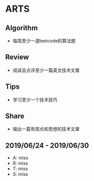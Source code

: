 # ARTS

## Algorithm

- 每周至少一道leetcode的算法题

## Review

- 阅读且点评至少一篇英文技术文章

## Tips

- 学习至少一个技术技巧

## Share

- 输出一篇有观点和思想的技术文章

## 2019/06/24 - 2019/06/30

- A: miss
- R: miss
- T: miss
- S: miss
